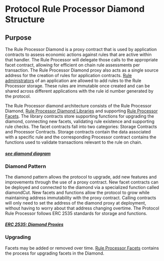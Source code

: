 # Protocol Rule Processor Diamond Structure 

## Purpose

The Rule Processor Diamond is a proxy contract that is used by application contracts to assess economic actions against rules that are active within that handler. The Rule Processor will delegate those calls to the appropriate facet contract, allowing for efficient on chain rule assessments per transaction. The Rule Processor Diamond proxy also acts as a single source address for the creation of rules for application contracts. [Rule administrators](../permissions/ADMIN-ROLES.md) of an application are allowed to add rules to the Rule Processor storage. These rules are immutable once created and can be shared across different applications with the rule id number generated by the protocol. 

The Rule Processor diamond architecture consists of the Rule Processor Diamond, [Rule Processor Diamond Libraries](./RULE-PROCESSOR-LIBRARIES.md) and supporting [Rule Processor Facets](./RULE-PROCESSOR-FACETS.md). The library contracts store supporting functions for upgrading the diamond, connecting new facets, validating rule existence and supporting rule checks. The facet contracts fall into two categories: Storage Contracts and Processor Contracts. Storage contracts contain the data associated with a specific rule and the corresponding Processor contract contains the functions used to validate transactions relevant to the rule on chain. 

#### *[see diamond diagram](../images/ProtocolOverview.png)*

### Diamond Pattern

The diamond pattern allows the protocol to upgrade, add new features and improvements through the use of a proxy contract. New facet contracts can be deployed and connected to the diamond via a specialized function called diamondCut. New facets and functions allow the protocol to grow while maintaining address immutability with the proxy contract. Calling contracts will only need to set the address of the diamond proxy at deployment, without having to worry about that address changing overtime. The Protocol Rule Processor follows ERC 2535 standards for storage and functions. 
#### *[ERC 2535: Diamond Proxies](https://eips.ethereum.org/EIPS/eip-2535)*


### Upgrading 
Facets may be added or removed over time. [Rule Processor Facets](./RULE-PROCESSOR-FACETS.md) contains the process for upgrading facets in the Diamond. 
